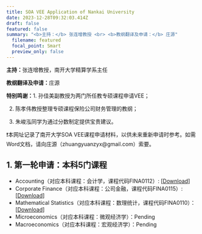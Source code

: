 ```yaml
---
title: SOA VEE Application of Nankai University
date: 2023-12-28T09:32:03.414Z
draft: false
featured: false
summary: "<b>主持：</b> 张连增教授 <br> <b>教纲翻译及申请：</b> 庄源"
  filename: featured
  focal_point: Smart
  preview_only: false
---
```

<b>主持：</b>张连增教授，南开大学精算学系主任

<b>教纲翻译及申请：</b>庄源

<b>特别鸣谢：</b>1. 孙佳美副教授为两门所任教专硕课程申请VEE；

2. 陈孝伟教授整理专硕课程保险公司财务管理的教纲；

3. 朱峻泓同学为通过分数制定提供宝贵建议。

<p>&#10071;本网址记录了南开大学SOA VEE课程申请材料，以供未来重新申请时参考。如需Word文档，请向庄源（zhuangyuanzyx@gmail.com）索要。</p>

## 1. 第一轮申请：本科5门课程
* Accounting（对应本科课程：会计学，课程代码FINA0112）: [[Download](https://yuanzhuang.xyz/uploads/VEE/Accounting_Description_and_syllabus_Nankai_University.pdf)]
* Corporate Finance（对应本科课程：公司金融，课程代码FINA0115）:[[Download](https://yuanzhuang.xyz/uploads/VEE/Corporate_Finance_Description_and_syllabus_Nankai_University.pdf)]
* Mathematical Statistics（对应本科课程：数理统计，课程代码FINA0110）：[[Download](https://yuanzhuang.xyz/uploads/VEE/Mathematical_Statistics_Description_and_syllabus_Nankai_University.pdf)]
* Microeconomics（对应本科课程：微观经济学）：Pending
* Macroeconomics（对应本科课程：宏观经济学）：Pending
